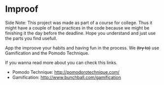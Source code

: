 # Improof

Side Note: This project was made as part of a course for college. Thus it might have a couple of bad practices in the code because we might be finishing it the day before the deadline. Hope you understand and just use the parts you find usefull.

App the improove your habits and having fun in the process. We ~~(try to)~~ use Gamification and the Pomodo Technique.

If you wanna read more about you can check this links.
  * Pomodo Technique: http://pomodorotechnique.com/
  * Gamification: http://www.bunchball.com/gamification

